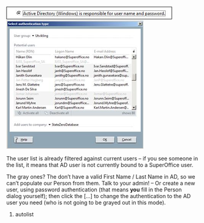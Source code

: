 <properties date="2016-05-10"
SortOrder="54"
/>

<img src="../../EW%202010%20Authentication_files/image002.jpg" id="Picture 1" width="435" height="33" />

<img src="../../EW%202010%20Authentication_files/image003.jpg" id="Picture 2" width="360" height="338" />

The user list is already filtered against current users – if you see someone in the list, it means that AD user is not currently bound to a SuperOffice user.

The gray ones? The don’t have a valid First Name / Last Name in AD, so we can’t populate our Person from them. Talk to your admin! – Or create a new user, using password authentication (that means **you** fill in the Person dialog yourself); then click the \[...\] to change the authentication to the AD user you need (who is not going to be grayed out in this mode).

1. autolist
